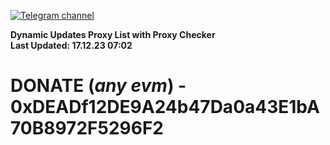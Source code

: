 [![Telegram channel](https://img.shields.io/endpoint?url=https://runkit.io/damiankrawczyk/telegram-badge/branches/master?url=https://t.me/n4z4v0d)](https://t.me/n4z4v0d) 

**Dynamic Updates Proxy List with Proxy Checker**  
**Last Updated: 17.12.23 07:02**

# DONATE (_any evm_) - 0xDEADf12DE9A24b47Da0a43E1bA70B8972F5296F2
